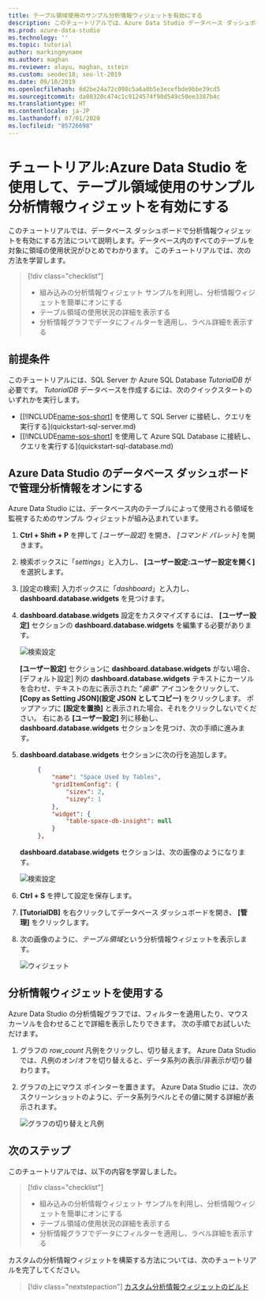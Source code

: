 ```yaml
---
title: テーブル領域使用のサンプル分析情報ウィジェットを有効にする
description: このチュートリアルでは、Azure Data Studio データベース ダッシュボードでテーブル領域使用のサンプル分析情報ウィジェットを有効にする方法について説明します。
ms.prod: azure-data-studio
ms.technology: ''
ms.topic: tutorial
author: markingmyname
ms.author: maghan
ms.reviewer: alayu, maghan, sstein
ms.custom: seodec18; seo-lt-2019
ms.date: 09/10/2019
ms.openlocfilehash: 8d2be24a72c098c5a6a0b5e3ecefbde9bbe39cd5
ms.sourcegitcommit: da88320c474c1c9124574f90d549c50ee3387b4c
ms.translationtype: HT
ms.contentlocale: ja-JP
ms.lasthandoff: 07/01/2020
ms.locfileid: "85726698"
---
```

# <a name="tutorial-enable-the-table-space-usage-sample-insight-widget-using-azure-data-studio"></a>チュートリアル:Azure Data Studio を使用して、テーブル領域使用のサンプル分析情報ウィジェットを有効にする

このチュートリアルでは、データベース ダッシュボードで分析情報ウィジェットを有効にする方法について説明します。データベース内のすべてのテーブルを対象に領域の使用状況がひとめでわかります。 このチュートリアルでは、次の方法を学習します。

> [!div class="checklist"]
> * 組み込みの分析情報ウィジェット サンプルを利用し、分析情報ウィジェットを簡単にオンにする
> * テーブル領域の使用状況の詳細を表示する
> * 分析情報グラフでデータにフィルターを適用し、ラベル詳細を表示する

## <a name="prerequisites"></a>前提条件

このチュートリアルには、SQL Server か Azure SQL Database *TutorialDB* が必要です。 *TutorialDB* データベースを作成するには、次のクイックスタートのいずれかを実行します。

* [[!INCLUDE[name-sos-short](../includes/name-sos-short.md)] を使用して SQL Server に接続し、クエリを実行する](quickstart-sql-server.md)
* [[!INCLUDE[name-sos-short](../includes/name-sos-short.md)] を使用して Azure SQL Database に接続し、クエリを実行する](quickstart-sql-database.md)

## <a name="turn-on-a-management-insight-on-azure-data-studios-database-dashboard"></a>Azure Data Studio のデータベース ダッシュボードで管理分析情報をオンにする

Azure Data Studio には、データベース内のテーブルによって使用される領域を監視するためのサンプル ウィジェットが組み込まれています。

1. **Ctrl + Shift + P** を押して *[ユーザー設定]* を開き、 *[コマンド パレット]* を開きます。

2. 検索ボックスに「*settings*」と入力し、 **[ユーザー設定:ユーザー設定を開く]** を選択します。

3. [設定の検索] 入力ボックスに「*dashboard*」と入力し、**dashboard.database.widgets** を見つけます。

4. **dashboard.database.widgets** 設定をカスタマイズするには、 **[ユーザー設定]** セクションの **dashboard.database.widgets** を編集する必要があります。

   ![検索設定](media/tutorial-table-space-sql-server/search-settings.png)

   **[ユーザー設定]** セクションに **dashboard.database.widgets** がない場合、[デフォルト設定] 列の **dashboard.database.widgets** テキストにカーソルを合わせ、テキストの左に表示された "*歯車*" アイコンをクリックして、 **[Copy as Setting JSON]\(設定 JSON としてコピー\)** をクリックします。 ポップアップに **[設定を置換]** と表示された場合、それをクリックしないでください。 右にある **[ユーザー設定]** 列に移動し、**dashboard.database.widgets** セクションを見つけ、次の手順に進みます。

5. **dashboard.database.widgets** セクションに次の行を追加します。

   ```json
        {
            "name": "Space Used by Tables",
            "gridItemConfig": {
                "sizex": 2,
                "sizey": 1
            },
            "widget": {
                "table-space-db-insight": null
            }
        },
    ```

   **dashboard.database.widgets** セクションは、次の画像のようになります。

    ![検索設定](./media/tutorial-table-space-sql-server/insight-table-space.png)

6. **Ctrl + S** を押して設定を保存します。

7. **[TutorialDB]** を右クリックしてデータベース ダッシュボードを開き、 **[管理]** をクリックします。

8. 次の画像のように、*テーブル領域*という分析情報ウィジェットを表示します。

   ![ウィジェット](./media/tutorial-table-space-sql-server/insight-table-space-result.png)

## <a name="working-with-the-insight-chart"></a>分析情報ウィジェットを使用する

Azure Data Studio の分析情報グラフでは、フィルターを適用したり、マウス カーソルを合わせることで詳細を表示したりできます。 次の手順でお試しいただけます。

1. グラフの *row_count* 凡例をクリックし、切り替えます。 Azure Data Studio では、凡例のオン/オフを切り替えると、データ系列の表示/非表示が切り替わります。

2. グラフの上にマウス ポインターを置きます。 Azure Data Studio には、次のスクリーンショットのように、データ系列ラベルとその値に関する詳細が表示されます。

   ![グラフの切り替えと凡例](./media/tutorial-table-space-sql-server/insight-table-space-toggle.png)

## <a name="next-steps"></a>次のステップ

このチュートリアルでは、以下の内容を学習しました。
> [!div class="checklist"]
> * 組み込みの分析情報ウィジェット サンプルを利用し、分析情報ウィジェットを簡単にオンにする
> * テーブル領域の使用状況の詳細を表示する
> * 分析情報グラフでデータにフィルターを適用し、ラベル詳細を表示する

カスタムの分析情報ウィジェットを構築する方法については、次のチュートリアルを完了してください。

> [!div class="nextstepaction"]
> [カスタム分析情報ウィジェットのビルド](tutorial-build-custom-insight-sql-server.md)
